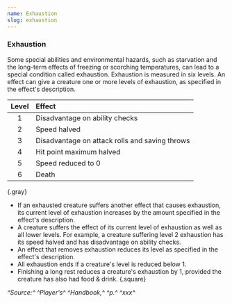 ```yaml
---
name: Exhaustion
slug: exhaustion
---
```


### Exhaustion
Some special abilities and environmental hazards, such as starvation and the long-term effects of freezing or scorching temperatures, can lead to a special condition called exhaustion. Exhaustion is measured in six levels. An effect can give a creature one or more levels of exhaustion, as specified in the effect's description.

|Level| Effect |
|:---:|:-----------------------------------------------|
|  1  | Disadvantage on ability checks                 |
|  2  | Speed halved                                   |
|  3  | Disadvantage on attack rolls and saving throws |
|  4  | Hit point maximum halved                       |
|  5  | Speed reduced to 0                             |
|  6  | Death                                          |
{.gray}

- If an exhausted creature suffers another effect that causes exhaustion, its current level of exhaustion increases by the amount specified in the effect's description.
- A creature suffers the effect of its current level of exhaustion as well as all lower levels. For example, a creature suffering level 2 exhaustion has its speed halved and has disadvantage on ability checks.
- An effect that removes exhaustion reduces its level as specified in the effect's description.
- All exhaustion ends if a creature's level is reduced below 1.
- Finishing a long rest reduces a creature's exhaustion by 1, provided the creature has also had food & drink.
{.square}

*^Source:^ ^Player's^ ^Handbook,^ ^p.^ ^xxx^*